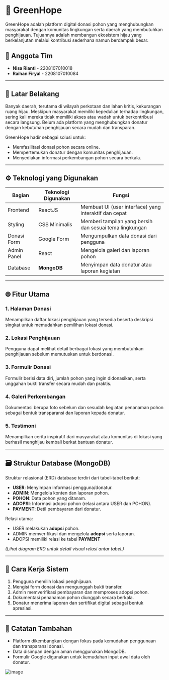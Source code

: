 # 🌱 GreenHope

GreenHope adalah platform digital donasi pohon yang menghubungkan masyarakat dengan komunitas lingkungan serta daerah yang membutuhkan penghijauan. Tujuannya adalah membangun ekosistem hijau yang berkelanjutan melalui kontribusi sederhana namun berdampak besar.

## 👥 Anggota Tim
- **Nisa Rianti** - 2208107010018  
- **Raihan Firyal** - 2208107010084

---

## 🧩 Latar Belakang

Banyak daerah, terutama di wilayah perkotaan dan lahan kritis, kekurangan ruang hijau. Meskipun masyarakat memiliki kepedulian terhadap lingkungan, sering kali mereka tidak memiliki akses atau wadah untuk berkontribusi secara langsung. Belum ada platform yang menghubungkan donatur dengan kebutuhan penghijauan secara mudah dan transparan.

GreenHope hadir sebagai solusi untuk:
- Memfasilitasi donasi pohon secara online.
- Mempertemukan donatur dengan komunitas penghijauan.
- Menyediakan informasi perkembangan pohon secara berkala.

---

## ⚙️ Teknologi yang Digunakan

| Bagian         | Teknologi Digunakan | Fungsi                                                                 |
|----------------|----------------------|------------------------------------------------------------------------|
| Frontend       | ReactJS              | Membuat UI (user interface) yang interaktif dan cepat                 |
| Styling        | CSS Minimalis        | Memberi tampilan yang bersih dan sesuai tema lingkungan               |
| Donasi Form    | Google Form          | Mengumpulkan data donasi dari pengguna                                |
| Admin Panel    | React                | Mengelola galeri dan laporan pohon                                    |
| Database       | **MongoDB**          | Menyimpan data donatur atau laporan kegiatan                          |

---

## 🌐 Fitur Utama

### 1. Halaman Donasi  
Menampilkan daftar lokasi penghijauan yang tersedia beserta deskripsi singkat untuk memudahkan pemilihan lokasi donasi.

### 2. Lokasi Penghijauan  
Pengguna dapat melihat detail berbagai lokasi yang membutuhkan penghijauan sebelum memutuskan untuk berdonasi.

### 3. Formulir Donasi  
Formulir berisi data diri, jumlah pohon yang ingin didonasikan, serta unggahan bukti transfer secara mudah dan praktis.

### 4. Galeri Perkembangan  
Dokumentasi berupa foto sebelum dan sesudah kegiatan penanaman pohon sebagai bentuk transparansi dan laporan kepada donatur.

### 5. Testimoni  
Menampilkan cerita inspiratif dari masyarakat atau komunitas di lokasi yang berhasil menghijau kembali berkat bantuan donatur.

---

## 🗃️ Struktur Database (MongoDB)

Struktur relasional (ERD) database terdiri dari tabel-tabel berikut:

- **USER**: Menyimpan informasi pengguna/donatur.
- **ADMIN**: Mengelola konten dan laporan pohon.
- **POHON**: Data pohon yang ditanam.
- **ADOPSI**: Informasi adopsi pohon (relasi antara USER dan POHON).
- **PAYMENT**: Detil pembayaran dari donatur.

Relasi utama:
- USER melakukan **adopsi** pohon.
- ADMIN memverifikasi dan mengelola **adopsi** serta laporan.
- ADOPSI memiliki relasi ke tabel **PAYMENT**

*(Lihat diagram ERD untuk detail visual relasi antar tabel.)*

---

## 🚀 Cara Kerja Sistem

1. Pengguna memilih lokasi penghijauan.
2. Mengisi form donasi dan mengunggah bukti transfer.
3. Admin memverifikasi pembayaran dan memproses adopsi pohon.
4. Dokumentasi penanaman pohon diunggah secara berkala.
5. Donatur menerima laporan dan sertifikat digital sebagai bentuk apresiasi.

---

## 📌 Catatan Tambahan

- Platform dikembangkan dengan fokus pada kemudahan penggunaan dan transparansi donasi.
- Data disimpan dengan aman menggunakan MongoDB.
- Formulir Google digunakan untuk kemudahan input awal data oleh donatur.

![image](https://github.com/user-attachments/assets/40ff6469-5c3f-4137-9e47-3557879639dc)

